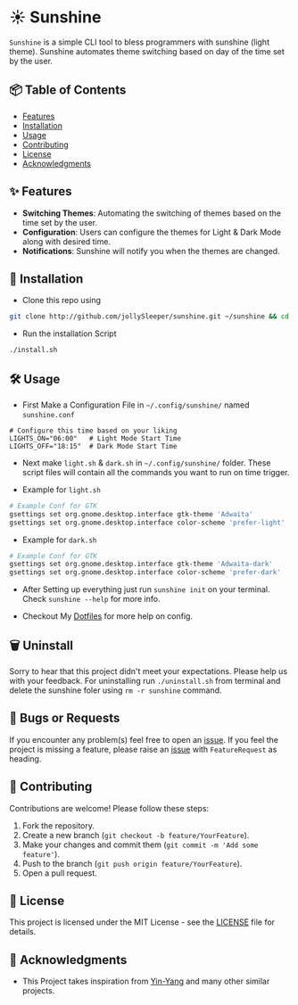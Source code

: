 # ☀️ Sunshine

`Sunshine` is a simple CLI tool to bless programmers with sunshine (light theme).
Sunshine automates theme switching based on day of the time set by the user.

## 📦 Table of Contents

- [Features](#features)
- [Installation](#installation)
- [Usage](#usage)
- [Contributing](#contributing)
- [License](#license)
- [Acknowledgments](#acknowledgments)

## ✨ Features

- **Switching Themes**: Automating the switching of themes based on the time set by the user.
- **Configuration**: Users can configure the themes for Light & Dark Mode along with desired time.
- **Notifications**: Sunshine will notify you when the themes are changed.

## 🚀 Installation

- Clone this repo using
```bash
git clone http://github.com/jollySleeper/sunshine.git ~/sunshine && cd ~/sunshine
```

- Run the installation Script
```bash
./install.sh
```

## 🛠️ Usage

- First Make a Configuration File in `~/.config/sunshine/` named `sunshine.conf`
```
# Configure this time based on your liking
LIGHTS_ON="06:00"   # Light Mode Start Time
LIGHTS_OFF="18:15"  # Dark Mode Start Time
```

- Next make `light.sh` & `dark.sh` in `~/.config/sunshine/` folder. 
These script files will contain all the commands you want to run on time trigger.

- Example for `light.sh`
```bash
# Example Conf for GTK
gsettings set org.gnome.desktop.interface gtk-theme 'Adwaita'
gsettings set org.gnome.desktop.interface color-scheme 'prefer-light'
```

- Example for `dark.sh`
```bash
# Example Conf for GTK
gsettings set org.gnome.desktop.interface gtk-theme 'Adwaita-dark'
gsettings set org.gnome.desktop.interface color-scheme 'prefer-dark'
```

- After Setting up everything just run `sunshine init` on your terminal. Check `sunshine --help` for more info.

- Checkout My [Dotfiles](https://github.com/jollySleeper/dotfiles.git) for more help on config.

## 🗑️ Uninstall

Sorry to hear that this project didn't meet your expectations. Please help us with your feedback.
For uninstalling run `./uninstall.sh` from terminal and delete the sunshine foler using `rm -r sunshine` command.

## 🐛 Bugs or Requests

If you encounter any problem(s) feel free to open an [issue](https://github.com/jollySleeper/sunshine/issues/new).
If you feel the project is missing a feature, please raise an [issue](https://github.com/jollySleeper/sunshine/issues/new) with `FeatureRequest` as heading.

## 🤝 Contributing

Contributions are welcome! Please follow these steps:

1. Fork the repository.
2. Create a new branch (`git checkout -b feature/YourFeature`).
3. Make your changes and commit them (`git commit -m 'Add some feature'`).
4. Push to the branch (`git push origin feature/YourFeature`).
5. Open a pull request.

## 📄 License

This project is licensed under the MIT License - see the [LICENSE](https://github.com/jollySleeper/sunshine/blob/main/LICENSE) file for details.

## 🙏 Acknowledgments

- This Project takes inspiration from [Yin-Yang](https://github.com/oskarsh/Yin-Yang) and many other similar projects.
